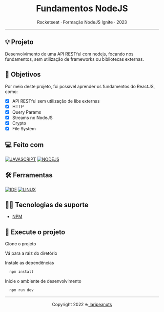 <div align="center">
  <h1>Fundamentos NodeJS</h1>
  <p>Rocketseat · Formação NodeJS Ignite · 2023</p>
</div>

---

## 💡 Projeto

Desenvolvimento de uma API RESTful com nodejs, focando nos fundamentos, sem utilização de frameworks ou bibliotecas externas.

## 🎯 Objetivos

Por meio deste projeto, foi possível aprender os fundamentos do ReactJS, como:

- [x] API RESTful sem utilização de libs externas
- [x] HTTP
- [x] Query Params
- [x] Streams no NodeJS
- [x] Crypto
- [x] File System

<!-- ## 🥳 Aplicação

### Preview · [DEMO]()

<p align="center">
  <img src="./.github/preview-01.png" alt="start" width="60%">
</p> -->

## 💻 Feito com

[![JAVASCRIPT](https://img.shields.io/badge/JavaScript-F7DF1E?style=for-the-badge&logo=javascript&logoColor=black)](https://developer.mozilla.org/pt-BR/docs/Web/JavaScript)
[![NODEJS](https://img.shields.io/badge/Node.js-43853D?style=for-the-badge&logo=node.js&logoColor=white)](https://nodejs.org/en/)

## 🛠️ Ferramentas

[![IDE](https://img.shields.io/badge/Visual_studio_code-0078D4?style=for-the-badge&logo=visual%20studio%20code&logoColor=white)](https://code.visualstudio.com/)
[![LINUX](https://img.shields.io/badge/Linux-000000?style=for-the-badge&logo=linux&logoColor=white)](https://pop.system76.com/)

## 🦸‍♂️ Tecnologias de suporte

- [NPM](https://www.npmjs.com/)

## 🚀 Execute o projeto

Clone o projeto

Vá para a raiz do diretório

Instale as dependências

```bash
  npm install
```

Inicie o ambiente de desenvolvimento

```bash
  npm run dev
```

---

<p align="center">Copyright 2022 ☕<a href="https://github.com/laripeanuts"> laripeanuts</a></p>
